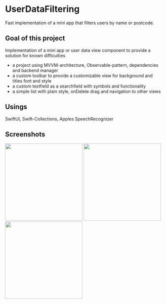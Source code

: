 # UserDataFiltering
Fast implementation of a mini app that filters users by name or postcode.

## Goal of this project
Implementation of a mini app or user data view component to provide a solution for known difficulties
- a project using MVVM-architecture, Observable-pattern, dependencies and backend manager
- a custom toolbar to provide a customizable view for background and titles font and style
- a custom textfield as a searchfield with symbols and functionality
- a simple list with plain style, onDelete drag and navigation to other views

## Usings
SwiftUI, Swift-Collections, Apples SpeechRecognizer

## Screenshots
<img src="https://github.com/Dgotin/UserDataFiltering/assets/70293522/016f9348-0098-4ee3-91f6-c6da766a0ecf" width="250">
<img src="https://github.com/Dgotin/UserDataFiltering/assets/70293522/56d53cb8-cd0d-472a-afa5-5b1c61cc118f" width="250">
<img src="https://github.com/Dgotin/UserDataFiltering/assets/70293522/53d6fa1a-97cc-4bc5-b9e6-1eed5ab8e2ba" width="250">
